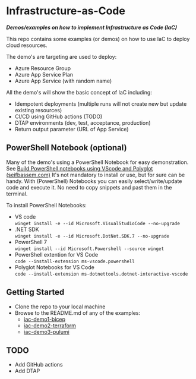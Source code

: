# Infrastructure-as-Code

_**Demos/examples on how to implement Infrastructure as Code (IaC)**_

This repo contains some examples (or demos) on how to use IaC
to deploy cloud resources. 

The demo's are targeting are used to deploy:

- Azure Resource Group
- Azure App Service Plan
- Azure App Service (with random name)

All the demo's will show the basic concept of IaC including:

- Idempotent deployments (multiple runs will not create new but update existing resources)
- CI/CD using GitHub actions (TODO)
- DTAP environments (dev, test, acceptance, production)
- Return output parameter (URL of App Service)

## PowerShell Notebook (optional)

Many of the demo's using a PowerShell Notebook for easy demonstration.
See [Build PowerShell notebooks using VScode and Polyglot (seifbassem.com)](https://www.seifbassem.com/blogs/posts/vscode-polyglot-notebooks/)
It's not mandatory to install or use, but for sure can be handy. 
With (PowerShell) Notebooks you can easily select/write/update code and execute it. No need to copy snippets and past them in the terminal.

To install PowerShell Notebooks:

- VS code  
  `winget install -e --id Microsoft.VisualStudioCode --no-upgrade`
- .NET SDK  
  `winget install -e --id Microsoft.DotNet.SDK.7 --no-upgrade`
- PowerShell 7  
  `winget install --id Microsoft.Powershell --source winget`
- PowerShell extention for VS Code  
  `code --install-extension ms-vscode.powershell`
- Polyglot Notebooks for VS Code  
  `code --install-extension ms-dotnettools.dotnet-interactive-vscode`

## Getting Started

- Clone the repo to your local machine
- Browse to the README.md of any of the examples:
  - [iac-demo1-bicep](iac-demo1-bicep/README.md)
  - [iac-demo2-terraform](iac-demo2-terraform/README.md)
  - [iac-demo3-pulumi](iac-demo3-pulumi/README.md)

## TODO

- Add GitHub actions
- Add DTAP